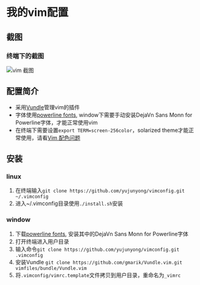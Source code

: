 # 我的vim配置

## 截图

### 终端下的截图
![vim 截图](http://7xi7es.com1.z0.glb.clouddn.com/vim.png)

## 配置简介
* 采用[Vundle](https://github.com/gmarik/Vundle.vim)管理vim的插件
* 字体使用[powerline fonts](https://github.com/powerline/fonts), window下需要手动安装DejaVn Sans Monn for Powerline字体，才能正常使用vim
* 在终端下需要设置`export TERM=screen-256color`，solarized theme才能正常使用，请看[Vim 配色问题](http://yujunyong.github.io/blog/2014/11/04/vim-pei-se-wen-ti/)

## 安装
### linux
1. 在终端输入`git clone https://github.com/yujunyong/vimconfig.git ~/.vimconfig`
2. 进入~/.vimconfig目录使用`./install.sh`安装

### window
1. 下载[powerline fonts](https://github.com/powerline/fonts), 安装其中的DejaVn Sans Monn for Powerline字体
2. 打开终端进入用户目录
3. 输入命令`git clone https://github.com/yujunyong/vimconfig.git .vimconfig`
4. 安装Vundle `git clone https://github.com/gmarik/Vundle.vim.git vimfiles/bundle/Vundle.vim`
5. 将`.vimconfig/vimrc.template`文件拷贝到用户目录，重命名为`_vimrc`
